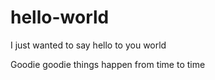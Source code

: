 # hello-world
I just wanted to say hello to you world

Goodie goodie things happen from time to time
